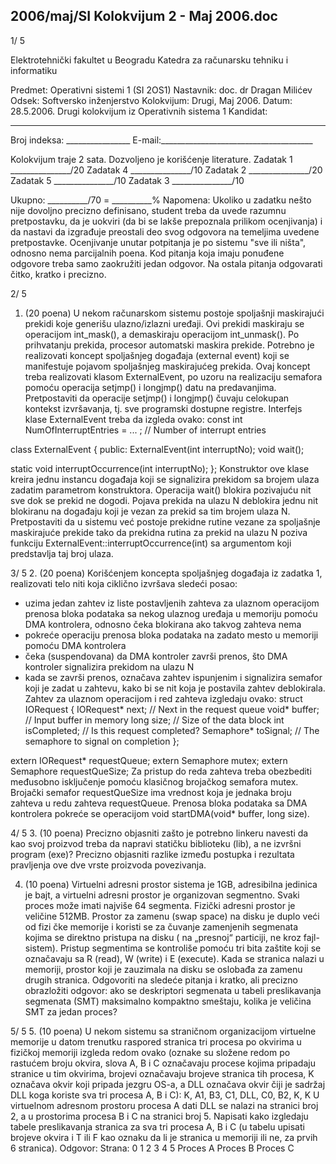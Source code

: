 2006/maj/SI Kolokvijum 2 - Maj 2006.doc
--------------------------------------------------------------------------------


1/  5

Elektrotehnički fakultet u Beogradu
Katedra za računarsku tehniku i informatiku

Predmet: Operativni sistemi 1 (SI  2OS1)
Nastavnik: doc. dr Dragan Milićev
Odsek: Softversko inženjerstvo
Kolokvijum: Drugi, Maj 2006.
Datum: 28.5.2006.
Drugi kolokvijum iz Operativnih sistema 1
Kandidat:
 _____________________________________________________________
Broj indeksa: ________________  E-mail:______________________________________

Kolokvijum traje 2 sata. Dozvoljeno je korišćenje literature.
Zadatak 1 _______________/20   Zadatak 4 _______________/10
Zadatak 2 _______________/20   Zadatak 5 _______________/10
Zadatak 3 _______________/10

Ukupno: __________/70 = __________%
Napomena: Ukoliko u zadatku nešto nije dovoljno precizno definisano, student treba da
uvede razumnu pretpostavku, da je uokviri (da bi se lakše prepoznala prilikom ocenjivanja) i
da  nastavi da  izgrađuje  preostali  deo  svog  odgovora  na  temeljima  uvedene  pretpostavke.
Ocenjivanje unutar potpitanja je po sistemu "sve ili ništa", odnosno nema parcijalnih poena.
Kod pitanja koja imaju ponuđene odgovore treba samo zaokružiti jedan odgovor. Na ostala
pitanja odgovarati čitko, kratko i precizno.


2/  5
1. (20 poena)
U  nekom  računarskom  sistemu  postoje  spoljašnji  maskirajući  prekidi  koje  generišu
ulazno/izlazni  uređaji.  Ovi  prekidi  maskiraju  se  operacijom
int_mask(),  a  demaskiraju
operacijom int_unmask(). Po prihvatanju prekida, procesor automatski maskira prekide.
Potrebno je realizovati  koncept spoljašnjeg događaja (external  event) koji se manifestuje
pojavom  spoljašnjeg  maskirajućeg  prekida.  Ovaj  koncept  treba  realizovati  klasom
ExternalEvent, po uzoru na realizaciju semafora pomoću operacija setjmp()  i longjmp()
datu na predavanjima. Pretpostaviti da operacije
setjmp()  i longjmp() čuvaju celokupan
kontekst izvršavanja, tj. sve programski dostupne registre.  Interfejs klase ExternalEvent
treba da izgleda ovako:
const int NumOfInterruptEntries = ... ; // Number of interrupt entries

class ExternalEvent {
public:
  ExternalEvent(int interruptNo);
  void wait();

  static void interruptOccurrence(int interruptNo);
};
Konstruktor ove klase kreira jednu instancu događaja koji se signalizira prekidom sa brojem
ulaza zadatim parametrom konstruktora. Operacija wait() blokira pozivajuću nit sve dok se
prekid ne dogodi. Pojava prekida na ulazu N deblokira jednu nit blokiranu na događaju koji je
vezan za prekid sa tim brojem ulaza N. Pretpostaviti da u sistemu već postoje prekidne rutine
vezane za spoljašnje maskirajuće prekide tako da prekidna rutina za prekid na ulazu N poziva
funkciju
ExternalEvent::interruptOccurrence(int) sa argumentom koji predstavlja taj
broj ulaza.

3/  5
2. (20 poena)
Korišćenjem koncepta spoljašnjeg događaja iz zadatka 1, realizovati telo niti koja ciklično
izvršava sledeći posao:
- uzima jedan zahtev iz liste postavljenih zahteva za ulaznom operacijom prenosa bloka
podataka sa nekog ulaznog uređaja u memoriju pomoću DMA kontrolera, odnosno
čeka blokirana ako takvog zahteva nema
- pokreće operaciju prenosa bloka podataka na zadato mesto u memoriji pomoću DMA
kontrolera
- čeka (suspendovana) da DMA kontroler završi prenos, što DMA kontroler signalizira
prekidom na ulazu N
- kada se završi prenos, označava zahtev ispunjenim i signalizira semafor koji je zadat u
zahtevu, kako bi se nit koja je postavila zahtev deblokirala.
Zahtev za ulaznom operacijom i red zahteva izgledaju ovako:
struct IORequest {
  IORequest* next; // Next in the request queue
  void* buffer;  // Input buffer in memory
  long  size;  // Size of the data block
  int isCompleted; // Is this request completed?
  Semaphore* toSignal;  // The semaphore to signal on completion
};

extern IORequest* requestQueue;
extern Semaphore mutex;
extern Semaphore requestQueSize;
Za  pristup  do reda    zahteva  treba  obezbediti  međusobno  isključenje  pomoću klasičnog
brojačkog semafora
mutex. Brojački semafor requestQueSize ima vrednost koja je jednaka
broju zahteva u redu zahteva requestQueue. Prenosa bloka    podataka sa DMA kontrolera
pokreće se operacijom void startDMA(void* buffer, long size).

4/  5
3. (10 poena)
Precizno objasniti zašto je potrebno linkeru navesti da kao svoj proizvod treba da napravi
statičku  biblioteku (lib),  a  ne  izvršni  program  (exe)?  Precizno  objasniti  razlike  između
postupka i rezultata pravljenja ove dve vrste proizvoda povezivanja.


















4. (10 poena)
Virtuelni  adresni  prostor  sistema  je  1GB,  adresibilna  jedinica  je  bajt, a  virtuelni  adresni
prostor je organizovan segmentno. Svaki proces može imati najviše 64 segmenta. Fizički
adresni prostor je veličine 512MB. Prostor za zamenu (swap space) na disku je duplo veći od
fizi čke memorije i koristi se za čuvanje zamenjenih segmenata kojima se direktno pristupa na
disku (   na „presnoj“ particiji, ne kroz fajl-sistem). Pristup segmentima se kontroliše pomoću tri
bita zaštite koji se označavaju sa R (read), W (write) i E (execute). Kada se stranica nalazi u
memoriji,   prostor   koji   je   zauzimala   na   disku   se   oslobađa   za
zamenu  drugih  stranica. Odgovoriti  na  sledeće  pitanja  i  kratko,  ali  precizno  obrazložiti
odgovor: ako se deskriptori segmenata u tabeli preslikavanja segmenata (SMT) maksimalno
kompaktno smeštaju, kolika je veličina SMT za jedan proces?

5/  5
5. (10 poena)
U nekom sistemu sa straničnom organizacijom virtuelne memorije u datom trenutku raspored
stranica tri procesa po okvirima u fizičkoj memoriji izgleda redom ovako (oznake su složene
redom po rastućem broju okvira, slova A, B i C označavaju procese kojima pripadaju stranice
u  tim  okvirima,  brojevi  označavaju  brojeve  stranica  tih  procesa,  K  označava  okvir  koji
pripada jezgru OS-a, a DLL označava okvir čiji je sadržaj DLL koga koriste sva tri procesa A,
B i C):
K, A1, B3, C1, DLL, C0, B2, K, K
U virtuelnom  adresnom  prostoru  procesa  A  dati  DLL  se  nalazi  na  stranici broj    2,  a  u
prostorima procesa B i C na stranici broj    5. Napisati kako izgledaju tabele preslikavanja
stranica za sva tri procesa A, B i C (u tabelu upisati brojeve okvira i T ili F kao   oznaku da li je
stranica u memoriji ili ne, za prvih 6 stranica).
Odgovor:
Strana: 0 1 2 3 4 5
Proces A
Proces B
Proces C
